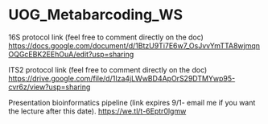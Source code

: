 # UOG_Metabarcoding_WS
16S protocol link (feel free to comment directly on the doc) https://docs.google.com/document/d/1BtzU9Ti7E6w7_OsJvvYmTTA8wjmqnOQGcEBK2EEhOuA/edit?usp=sharing

ITS2 protocol link (feel free to comment directly on the doc) https://drive.google.com/file/d/1Iza4jLWwBD4ApOrS29DTMYwp95-cvr6z/view?usp=sharing

Presentation bioinformatics pipeline (link expires 9/1- email me if you want the lecture after this date). https://we.tl/t-6Eptr0lgmw
